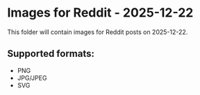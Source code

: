 # Images for Reddit - 2025-12-22

This folder will contain images for Reddit posts on 2025-12-22.

## Supported formats:
- PNG
- JPG/JPEG
- SVG
